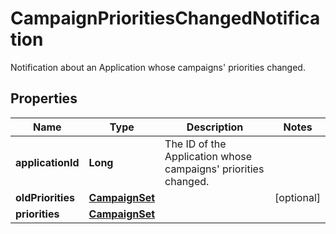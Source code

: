 

# CampaignPrioritiesChangedNotification

Notification about an Application whose campaigns' priorities changed.
## Properties

Name | Type | Description | Notes
------------ | ------------- | ------------- | -------------
**applicationId** | **Long** | The ID of the Application whose campaigns&#39; priorities changed. | 
**oldPriorities** | [**CampaignSet**](CampaignSet.md) |  |  [optional]
**priorities** | [**CampaignSet**](CampaignSet.md) |  | 



